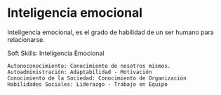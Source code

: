 # Inteligencia emocional

Inteligencia emocional, es el grado de habilidad de un ser humano para relacionarse.


Soft Skills:
Inteligencia Emocional

    Autonoconocimiento: Conocimiento de nosotros mismos.
    Autoadministración: Adaptabilidad - Motivación
    Conocimiento de la Sociedad: Conocimiento de Organización
    Habilidades Sociales: Liderazgo - Trabajo en Equipo
